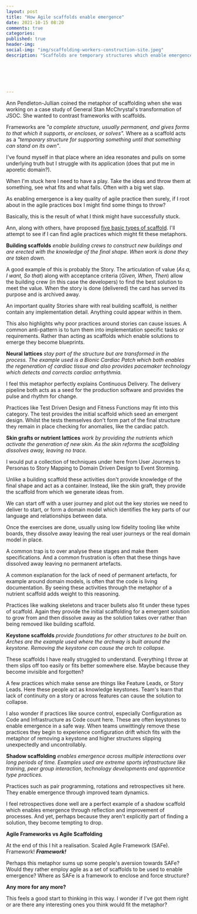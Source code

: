 ```yaml
---
layout: post
title: "How Agile scaffolds enable emergence"
date: 2021-10-15 08:20
comments: true
categories: 
published: true
header-img: 
social-img: "img/scaffolding-workers-construction-site.jpeg"
description: "Scaffolds are temporary structures which enable emergence and then disappear. Which agile practices can be employed as scaffolding?"






---
```


Ann Pendleton-Jullian coined the metaphor of scaffolding when she was working on a case study of General Stan McChrystal's transformation of JSOC. She wanted to contrast frameworks with scaffolds.

Frameworks are *"a complete structure, usually permanent, and gives forms to that which it supports, or encloses, or solves".* Where as a scaffold acts as a *"temporary structure for supporting something until that something can stand on its own"*.

I've found myself in that place where an idea resonates and pulls on some underlying truth but I struggle with its application (does that put me in aporetic domain?).

When I'm stuck here I need to have a play. Take the ideas and throw them at something, see what fits and what falls. Often with a big wet slap.

As enabling emergence is a key quality of agile practice then surely, if I root about in the agile practices box I might find some things to throw?

Basically, this is the result of what I think might have successfully stuck.

Ann, along with others, have proposed [five basic types of scaffold](https://cynefin.io/wiki/Scaffolding). I'll attempt to see if I can find agile practices which might fit these metaphors.

**Building scaffolds** *enable building crews to construct new buildings and are erected with the knowledge of the final shape. When work is done they are taken down.*

A good example of this is probably the Story. The articulation of value (*As a, I want, So that*) along with acceptance criteria (*Given, When, Then*) allow the building crew (in this case the developers) to find the best solution to meet the value. When the story is done (delivered) the card has served its purpose and is archived away.

An important quality Stories share with real building scaffold, is neither contain any implementation detail. Anything could appear within in them.

This also highlights why poor practices around stories can cause issues. A common anti-pattern is to turn them into implementation specific tasks or requirements. Rather than acting as scaffolds which enable solutions to emerge they become blueprints.

**Neural lattices** *stay part of the structure but are transformed in the process. The example used is a Bionic Cardiac Patch which both enables the regeneration of cardiac tissue and also provides pacemaker technology which detects and corrects cardiac arrhythmia.*

I feel this metaphor perfectly explains Continuous Delivery. The delivery pipeline both acts as a seed for the production software and provides the pulse and rhythm for change.

Practices like Test Driven Design and Fitness Functions may fit into this category. The test provides the initial scaffold which seed an emergent design. Whilst the tests themselves don't form part of the final structure they remain in place checking for anomalies, like the cardiac patch.

**Skin grafts or nutrient lattices** *work by providing the nutrients which activate the generation of new skin. As the skin reforms the scaffolding dissolves away, leaving no trace.*

I would put a collection of techniques under here from User Journeys to Personas to Story Mapping to Domain Driven Design to Event Storming.

Unlike a building scaffold these activities don't provide knowledge of the final shape and act as a container. Instead, like the skin graft, they provide the scaffold from which we generate ideas from.

We can start off with a user journey and plot out the key stories we need to deliver to start, or form a domain model which identifies the key parts of our language and relationships between data.

Once the exercises are done, usually using low fidelity tooling like white boards, they dissolve away leaving the real user journeys or the real domain model in place.

A common trap is to over analyse these stages and make them specifications. And a common frustration is often that these things have dissolved away leaving no permanent artefacts.

A common explanation for the lack of need of permanent artefacts, for example around domain models, is often that the code is living documentation. By seeing these activities through the metaphor of a nutrient scaffold adds weight to this reasoning.

Practices like walking skeletons and tracer bullets also fit under these types of scaffold. Again they provide the initial scaffolding for a emergent solution to grow from and then dissolve away as the solution takes over rather than being removed like building scaffold.

**Keystone scaffolds** *provide foundations for other structures to be built on. Arches are the example used where the archway is built around the keystone. Removing the keystone can cause the arch to collapse.*

These scaffolds I have really struggled to understand. Everything I throw at them slips off too easily or fits better somewhere else. Maybe because they become invisible and forgotten?

A few practices which make sense are things like Feature Leads, or Story Leads. Here these people act as knowledge keystones. Team's learn that lack of continuity on a story or across features can cause the solution to collapse.

I also wonder if practices like source control, especially Configuration as Code and Infrastructure as Code count here. These are often keystones to enable emergence in a safe way. When teams unwittingly remove these practices they begin to experience configuration drift which fits with the metaphor of removing a keystone and higher structures slipping unexpectedly and uncontrollably.

**Shadow scaffolding** *enables emergence across multiple interactions over long periods of time. Examples used are extreme sports infrastructure like training, peer group interaction, technology developments and apprentice type practices.*

Practices such as pair programming, rotations and retrospectives sit here. They enable emergence through improved team dynamics.

I feel retrospectives done well are a perfect example of a shadow scaffold which enables emergence through reflection and improvement of processes. And yet, perhaps because they aren't explicitly part of finding a solution, they become tempting to drop.

**Agile Frameworks vs Agile Scaffolding**

At the end of this I hit a realisation. Scaled Agile Framework (SAFe). Framework! ***Framework!***

Perhaps this metaphor sums up some people's aversion towards SAFe? Would they rather employ agile as a set of scaffolds to be used to enable emergence? Where as SAFe is a framework to enclose and force structure?

**Any more for any more?**

This feels a good start to thinking in this way. I wonder if I've got them right or are there any interesting ones you think would fit the metaphor?